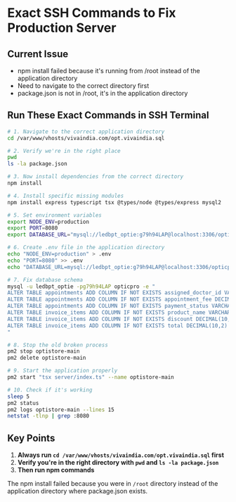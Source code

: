 # Exact SSH Commands to Fix Production Server

## Current Issue
- npm install failed because it's running from /root instead of the application directory
- Need to navigate to the correct directory first
- package.json is not in /root, it's in the application directory

## Run These Exact Commands in SSH Terminal

```bash
# 1. Navigate to the correct application directory
cd /var/www/vhosts/vivaindia.com/opt.vivaindia.sql

# 2. Verify we're in the right place
pwd
ls -la package.json

# 3. Now install dependencies from the correct directory
npm install

# 4. Install specific missing modules
npm install express typescript tsx @types/node @types/express mysql2

# 5. Set environment variables
export NODE_ENV=production
export PORT=8080
export DATABASE_URL="mysql://ledbpt_optie:g79h94LAP@localhost:3306/opticpro"

# 6. Create .env file in the application directory
echo "NODE_ENV=production" > .env
echo "PORT=8080" >> .env
echo "DATABASE_URL=mysql://ledbpt_optie:g79h94LAP@localhost:3306/opticpro" >> .env

# 7. Fix database schema
mysql -u ledbpt_optie -pg79h94LAP opticpro -e "
ALTER TABLE appointments ADD COLUMN IF NOT EXISTS assigned_doctor_id VARCHAR(36);
ALTER TABLE appointments ADD COLUMN IF NOT EXISTS appointment_fee DECIMAL(10,2) DEFAULT 0;
ALTER TABLE appointments ADD COLUMN IF NOT EXISTS payment_status VARCHAR(50) DEFAULT 'pending';
ALTER TABLE invoice_items ADD COLUMN IF NOT EXISTS product_name VARCHAR(255);
ALTER TABLE invoice_items ADD COLUMN IF NOT EXISTS discount DECIMAL(10,2) DEFAULT 0;
ALTER TABLE invoice_items ADD COLUMN IF NOT EXISTS total DECIMAL(10,2) DEFAULT 0;
"

# 8. Stop the old broken process
pm2 stop optistore-main
pm2 delete optistore-main

# 9. Start the application properly
pm2 start "tsx server/index.ts" --name optistore-main

# 10. Check if it's working
sleep 5
pm2 status
pm2 logs optistore-main --lines 15
netstat -tlnp | grep :8080
```

## Key Points
1. **Always run `cd /var/www/vhosts/vivaindia.com/opt.vivaindia.sql` first**
2. **Verify you're in the right directory with `pwd` and `ls -la package.json`**
3. **Then run npm commands**

The npm install failed because you were in `/root` directory instead of the application directory where package.json exists.